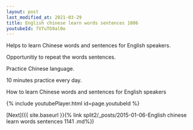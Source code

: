 ```yaml
---
layout: post
last_modified_at: 2021-03-29
title: English chinese learn words sentences 1006 
youtubeId: 7V7uTG9al0o
---
```

 
 
Helps to learn Chinese words and sentences for English speakers.

Opportunitiy to repeat the words sentences. 

Practice Chinese language. 
 
10 minutes practice every day. 
 
How to learn Chinese words and sentences for English speakers 
 
{% include youtubePlayer.html id=page.youtubeId %}
 
 
[Next]({{ site.baseurl }}{% link  split2/_posts/2015-01-06-English chinese learn words sentences 1141 .md%})
 
